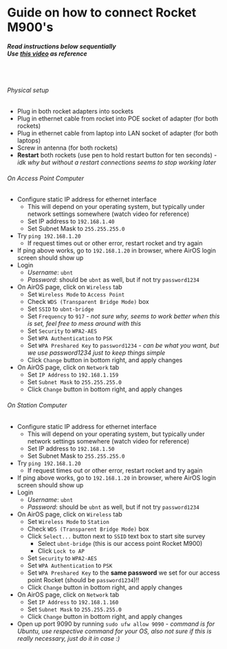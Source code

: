 # Guide on how to connect Rocket M900's
***Read instructions below sequentially***
<br>
***Use [this video](https://www.youtube.com/watch?v=4zKNIveuCxM&feature=youtu.be) as reference***

<br>
<br>

###### Physical setup
- Plug in both rocket adapters into sockets
- Plug in ethernet cable from rocket into POE socket of adapter (for both rockets)
- Plug in ethernet cable from laptop into LAN socket of adapter (for both laptops)
- Screw in antenna (for both rockets)
- **Restart** both rockets (use pen to hold restart button for ten seconds) - *idk why but without a restart connections seems to stop working later*

###### On Access Point Computer
- Configure static IP address for ethernet interface
  - This will depend on your operating system, but typically under network settings somewhere (watch video for reference)
  - Set IP address to `192.168.1.40`
  - Set Subnet Mask to `255.255.255.0`
- Try `ping 192.168.1.20`
  - If request times out or other error, restart rocket and try again
- If ping above works, go to `192.168.1.20` in browser, where AirOS login screen should show up
- Login
  - *Username*: `ubnt`
  - *Password*: should be `ubnt` as well, but if not try `password1234`
- On AirOS page, click on `Wireless` tab
  - Set `Wireless Mode` to `Access Point`
  - Check `WDS (Transparent Bridge Mode)` box
  - Set `SSID` to `ubnt-bridge`
  - Set `Frequency` to `917` - *not sure why, seems to work better when this is set, feel free to mess around with this*
  - Set `Security` to `WPA2-AES`
  - Set `WPA Authentication` to `PSK`
  - Set `WPA Preshared Key` to `password1234` - *can be what you want, but we use password1234 just to keep things simple*
  - Click `Change` button in bottom right, and apply changes
- On AirOS page, click on `Network` tab
  - Set `IP Address` to `192.168.1.159`
  - Set `Subnet Mask` to `255.255.255.0`
  - Click `Change` button in bottom right, and apply changes
 
###### On Station Computer
- Configure static IP address for ethernet interface
  - This will depend on your operating system, but typically under network settings somewhere (watch video for reference)
  - Set IP address to `192.168.1.50`
  - Set Subnet Mask to `255.255.255.0`
- Try `ping 192.168.1.20`
  - If request times out or other error, restart rocket and try again
- If ping above works, go to `192.168.1.20` in browser, where AirOS login screen should show up
- Login
  - *Username*: `ubnt`
  - *Password*: should be `ubnt` as well, but if not try `password1234`
- On AirOS page, click on `Wireless` tab
  - Set `Wireless Mode` to `Station`
  - Check `WDS (Transparent Bridge Mode)` box
  - Click `Select...` button next to `SSID` text box to start site survey
    - Select `ubnt-bridge` (this is our access point Rocket M900)
    - Click `Lock to AP`
  - Set `Security` to `WPA2-AES`
  - Set `WPA Authentication` to `PSK`
  - Set `WPA Preshared Key` to the **same password** we set for our access point Rocket (should be `password1234`)!!
  - Click `Change` button in bottom right, and apply changes
- On AirOS page, click on `Network` tab
  - Set `IP Address` to `192.168.1.160`
  - Set `Subnet Mask` to `255.255.255.0`
  - Click `Change` button in bottom right, and apply changes
- Open up port 9090 by running `sudo ufw allow 9090` - *command is for Ubuntu, use respective command for your OS, also not sure if this is really necessary, just do it in case :)*

